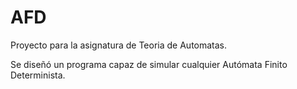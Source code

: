 # AFD
Proyecto para la asignatura de Teoria de Automatas.

Se diseñó un programa capaz de simular cualquier Autómata Finito Determinista.
